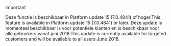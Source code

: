 > [!IMPORTANT]
> <span data-ttu-id="e39ba-101">Deze functie is beschikbaar in Platform update 15 (7.0.4841) of hoger.</span><span class="sxs-lookup"><span data-stu-id="e39ba-101">This feature is available in Platform update 15 (7.0.4841) or later.</span></span> <span data-ttu-id="e39ba-102">Deze update is momenteel beschikbaar is voor potentiële klanten en is beschikbaar voor alle gebruikers vanaf juni 2018.</span><span class="sxs-lookup"><span data-stu-id="e39ba-102">This update is currently available for targeted customers and will be available to all users June 2018.</span></span>
